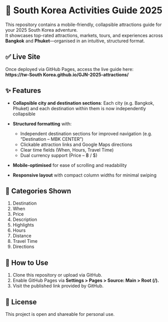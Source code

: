 # 🎯 South Korea Activities Guide 2025

This repository contains a mobile-friendly, collapsible attractions guide for your 2025 South Korea adventure.  
It showcases top-rated attractions, markets, tours, and experiences across **Bangkok** and **Phuket**—organised in an intuitive, structured format.

## ✅ Live Site

Once deployed via GitHub Pages, access the live guide here:  
**https://tw-South Korea.github.io/GJN-2025-attractions/**

## ✨ Features

* **Collapsible city and destination sections**: Each city (e.g. Bangkok, Phuket) and each destination within them is now independently collapsible
* **Structured formatting** with:

  * Independent destination sections for improved navigation (e.g. “Destination – MBK CENTER”)
  * Clickable attraction links and Google Maps directions
  * Clear time fields (When, Hours, Travel Time)
  * Dual currency support (Price – ฿ / $)

* **Mobile-optimised** for ease of scrolling and readability
* **Responsive layout** with compact column widths for minimal swiping

## 🧭 Categories Shown

1. Destination
2. When
3. Price
4. Description
5. Highlights
6. Hours
7. Distance
8. Travel Time
9. Directions

## 🔧 How to Use

1. Clone this repository or upload via GitHub.
2. Enable GitHub Pages via **Settings > Pages > Source: Main > Root (/).**
3. Visit the published link provided by GitHub.

## 📄 License

This project is open and shareable for personal use.

